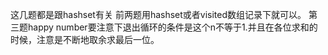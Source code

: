 这几题都是跟hashset有关
前两题用hashset或者visited数组记录下就可以。
第三题happy number要注意下退出循环的条件是这个n不等于1.并且在各位求和的时候，注意是不断地取余求最后一位。
